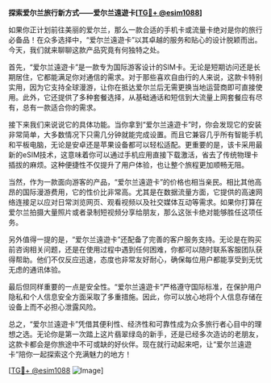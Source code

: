 **探索爱尔兰旅行新方式——爱尔兰遠遊卡[[TG💪+ @esim1088](https://t.me/s/esim1088)]**

如果你正计划前往美丽的爱尔兰，那么一款合适的手机卡或流量卡绝对是你的旅行必备品！在众多选择中，“爱尔兰遠遊卡”以其卓越的服务和贴心的设计脱颖而出。今天，我们就来聊聊这款产品究竟有何独特之处。

首先，“爱尔兰遠遊卡”是一款专为国际游客设计的SIM卡。无论是短期访问还是长期居住，它都能满足你对通信的需求。对于那些喜欢自由行的人来说，这款卡特别实用，因为它支持全球漫游，让你在抵达爱尔兰后无需更换当地运营商即可直接使用。此外，它还提供了多种套餐选择，从基础通话和短信到大流量上网套餐应有尽有，总有一款适合你的需求。

接下来我们来说说它的具体功能。当你拿到“爱尔兰遠遊卡”时，你会发现它的安装非常简单，大多数情况下只需几分钟就能完成设置。而且它兼容几乎所有智能手机和平板电脑，无论是安卓还是苹果设备都可以轻松适配。更重要的是，该卡采用最新的eSIM技术，这意味着你可以通过手机应用直接下载激活，省去了传统物理卡插拔的麻烦。这种便捷性不仅提升了用户体验，也让整个旅程更加顺畅无阻。

当然，作为一款面向游客的产品，“爱尔兰遠遊卡”的价格也相当亲民。相比其他高昂的国际漫游费用，它的性价比非常高。尤其是在数据流量方面，它提供的高速网络连接足以应对日常浏览网页、观看视频以及社交媒体互动等需求。如果你打算在爱尔兰拍摄大量照片或者录制短视频分享给朋友，那么这张卡绝对能够胜任这项任务。

另外值得一提的是，“爱尔兰遠遊卡”还配备了完善的客户服务支持。无论是在购买前咨询相关问题，还是在使用过程中遇到任何困难，你都可以随时联系客服团队获得帮助。他们不仅反应迅速，态度也非常友好耐心，确保每位用户都能享受到无忧无虑的通讯体验。

最后但同样重要的一点是安全性。“爱尔兰遠遊卡”严格遵守国际标准，在保护用户隐私和个人信息安全方面采取了多重措施。因此，你可以放心地将个人信息存储在设备上而不必担心泄露风险。

总之，“爱尔兰遠遊卡”凭借其便利性、经济性和可靠性成为众多旅行者心目中的理想之选。无论你是第一次踏上这片翡翠绿岛的新手，还是已经多次造访的老朋友，这款卡都会是你旅途中不可或缺的好伙伴。现在就行动起来吧，让“爱尔兰遠遊卡”陪你一起探索这个充满魅力的地方！

[[TG💪+ @esim1088](https://t.me/s/esim1088) ![Image](https://i.postimg.cc/4NQfJmqS/Snipaste-2025-05-13-00-14-12.png)]